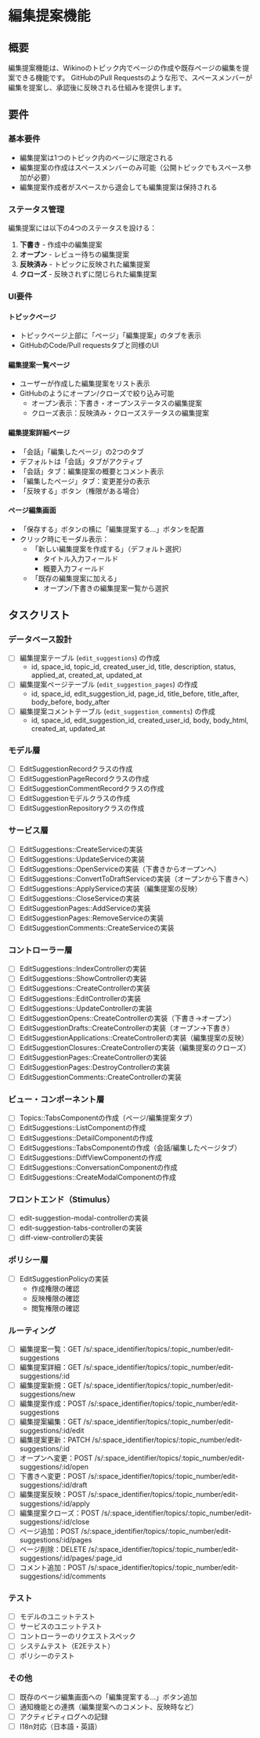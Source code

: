 # 編集提案機能

## 概要

編集提案機能は、Wikinoのトピック内でページの作成や既存ページの編集を提案できる機能です。
GitHubのPull Requestsのような形で、スペースメンバーが編集を提案し、承認後に反映される仕組みを提供します。

## 要件

### 基本要件

- 編集提案は1つのトピック内のページに限定される
- 編集提案の作成はスペースメンバーのみ可能（公開トピックでもスペース参加が必要）
- 編集提案作成者がスペースから退会しても編集提案は保持される

### ステータス管理

編集提案には以下の4つのステータスを設ける：

1. **下書き** - 作成中の編集提案
2. **オープン** - レビュー待ちの編集提案
3. **反映済み** - トピックに反映された編集提案
4. **クローズ** - 反映されずに閉じられた編集提案

### UI要件

#### トピックページ

- トピックページ上部に「ページ」「編集提案」のタブを表示
- GitHubのCode/Pull requestsタブと同様のUI

#### 編集提案一覧ページ

- ユーザーが作成した編集提案をリスト表示
- GitHubのようにオープン/クローズで絞り込み可能
  - オープン表示：下書き・オープンステータスの編集提案
  - クローズ表示：反映済み・クローズステータスの編集提案

#### 編集提案詳細ページ

- 「会話」「編集したページ」の2つのタブ
- デフォルトは「会話」タブがアクティブ
- 「会話」タブ：編集提案の概要とコメント表示
- 「編集したページ」タブ：変更差分の表示
- 「反映する」ボタン（権限がある場合）

#### ページ編集画面

- 「保存する」ボタンの横に「編集提案する...」ボタンを配置
- クリック時にモーダル表示：
  - 「新しい編集提案を作成する」（デフォルト選択）
    - タイトル入力フィールド
    - 概要入力フィールド
  - 「既存の編集提案に加える」
    - オープン/下書きの編集提案一覧から選択

## タスクリスト

### データベース設計

- [ ] 編集提案テーブル (`edit_suggestions`) の作成
  - id, space_id, topic_id, created_user_id, title, description, status, applied_at, created_at, updated_at
- [ ] 編集提案ページテーブル (`edit_suggestion_pages`) の作成
  - id, space_id, edit_suggestion_id, page_id, title_before, title_after, body_before, body_after
- [ ] 編集提案コメントテーブル (`edit_suggestion_comments`) の作成
  - id, space_id, edit_suggestion_id, created_user_id, body, body_html, created_at, updated_at

### モデル層

- [ ] EditSuggestionRecordクラスの作成
- [ ] EditSuggestionPageRecordクラスの作成
- [ ] EditSuggestionCommentRecordクラスの作成
- [ ] EditSuggestionモデルクラスの作成
- [ ] EditSuggestionRepositoryクラスの作成

### サービス層

- [ ] EditSuggestions::CreateServiceの実装
- [ ] EditSuggestions::UpdateServiceの実装
- [ ] EditSuggestions::OpenServiceの実装（下書きからオープンへ）
- [ ] EditSuggestions::ConvertToDraftServiceの実装（オープンから下書きへ）
- [ ] EditSuggestions::ApplyServiceの実装（編集提案の反映）
- [ ] EditSuggestions::CloseServiceの実装
- [ ] EditSuggestionPages::AddServiceの実装
- [ ] EditSuggestionPages::RemoveServiceの実装
- [ ] EditSuggestionComments::CreateServiceの実装

### コントローラー層

- [ ] EditSuggestions::IndexControllerの実装
- [ ] EditSuggestions::ShowControllerの実装
- [ ] EditSuggestions::CreateControllerの実装
- [ ] EditSuggestions::EditControllerの実装
- [ ] EditSuggestions::UpdateControllerの実装
- [ ] EditSuggestionOpens::CreateControllerの実装（下書き→オープン）
- [ ] EditSuggestionDrafts::CreateControllerの実装（オープン→下書き）
- [ ] EditSuggestionApplications::CreateControllerの実装（編集提案の反映）
- [ ] EditSuggestionClosures::CreateControllerの実装（編集提案のクローズ）
- [ ] EditSuggestionPages::CreateControllerの実装
- [ ] EditSuggestionPages::DestroyControllerの実装
- [ ] EditSuggestionComments::CreateControllerの実装

### ビュー・コンポーネント層

- [ ] Topics::TabsComponentの作成（ページ/編集提案タブ）
- [ ] EditSuggestions::ListComponentの作成
- [ ] EditSuggestions::DetailComponentの作成
- [ ] EditSuggestions::TabsComponentの作成（会話/編集したページタブ）
- [ ] EditSuggestions::DiffViewComponentの作成
- [ ] EditSuggestions::ConversationComponentの作成
- [ ] EditSuggestions::CreateModalComponentの作成

### フロントエンド（Stimulus）

- [ ] edit-suggestion-modal-controllerの実装
- [ ] edit-suggestion-tabs-controllerの実装
- [ ] diff-view-controllerの実装

### ポリシー層

- [ ] EditSuggestionPolicyの実装
  - 作成権限の確認
  - 反映権限の確認
  - 閲覧権限の確認

### ルーティング

- [ ] 編集提案一覧：GET /s/:space_identifier/topics/:topic_number/edit-suggestions
- [ ] 編集提案詳細：GET /s/:space_identifier/topics/:topic_number/edit-suggestions/:id
- [ ] 編集提案新規：GET /s/:space_identifier/topics/:topic_number/edit-suggestions/new
- [ ] 編集提案作成：POST /s/:space_identifier/topics/:topic_number/edit-suggestions
- [ ] 編集提案編集：GET /s/:space_identifier/topics/:topic_number/edit-suggestions/:id/edit
- [ ] 編集提案更新：PATCH /s/:space_identifier/topics/:topic_number/edit-suggestions/:id
- [ ] オープンへ変更：POST /s/:space_identifier/topics/:topic_number/edit-suggestions/:id/open
- [ ] 下書きへ変更：POST /s/:space_identifier/topics/:topic_number/edit-suggestions/:id/draft
- [ ] 編集提案反映：POST /s/:space_identifier/topics/:topic_number/edit-suggestions/:id/apply
- [ ] 編集提案クローズ：POST /s/:space_identifier/topics/:topic_number/edit-suggestions/:id/close
- [ ] ページ追加：POST /s/:space_identifier/topics/:topic_number/edit-suggestions/:id/pages
- [ ] ページ削除：DELETE /s/:space_identifier/topics/:topic_number/edit-suggestions/:id/pages/:page_id
- [ ] コメント追加：POST /s/:space_identifier/topics/:topic_number/edit-suggestions/:id/comments

### テスト

- [ ] モデルのユニットテスト
- [ ] サービスのユニットテスト
- [ ] コントローラーのリクエストスペック
- [ ] システムテスト（E2Eテスト）
- [ ] ポリシーのテスト

### その他

- [ ] 既存のページ編集画面への「編集提案する...」ボタン追加
- [ ] 通知機能との連携（編集提案へのコメント、反映時など）
- [ ] アクティビティログへの記録
- [ ] I18n対応（日本語・英語）
